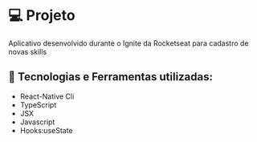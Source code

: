 # :computer: Projeto
Aplicativo desenvolvido durante o Ignite da Rocketseat para cadastro de novas skills

## :robot: Tecnologias e Ferramentas utilizadas:
- React-Native Cli
- TypeScript
- JSX
- Javascript
- Hooks:useState

